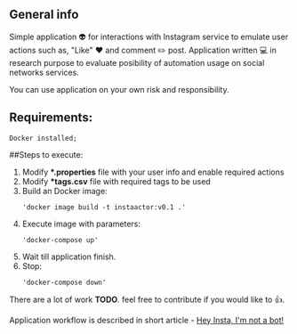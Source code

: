 ## General info
Simple application :alien: for interactions with Instagram service to emulate user actions such as, "Like" :heart: and comment :pencil2: post.
Application written :computer: in research purpose to evaluate posibility of automation usage on social networks services.

You can use application on your own risk and responsibility.

## Requirements:
    Docker installed;

##Steps to execute:
1. Modify __*.properties__ file with your user info and enable required actions
2. Modify __*tags.csv__ file with required tags to be used
3. Build an Docker image:
    ```
    'docker image build -t instaactor:v0.1 .'
   ```
4. Execute image with parameters:
    ```
    'docker-compose up'
   ```
5. Wait till application finish.
5. Stop:
    ```
    'docker-compose down'
   ```
    
There are a lot of work **TODO**. feel free to contribute if you would like to :thumbsup:. 

Application workflow is described in short article - [Hey Insta, I'm not a bot!](https://shady333.blogspot.com/2020/01/instagram.html)
